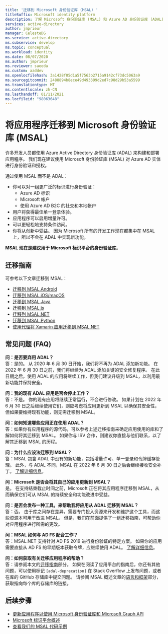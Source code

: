 ```yaml
---
title: '迁移到 Microsoft 身份验证库 (MSAL) '
titleSuffix: Microsoft identity platform
description: 了解 Microsoft 身份验证库 (MSAL) 和 Azure AD 身份验证库 (ADAL) 之间的差异，以及如何迁移到 MSAL。
services: active-directory
author: jmprieur
manager: CelesteDG
ms.service: active-directory
ms.subservice: develop
ms.topic: conceptual
ms.workload: identity
ms.date: 08/07/2020
ms.author: jmprieur
ms.reviewer: saeeda
ms.custom: aaddev
ms.openlocfilehash: 3a1428f05d1a5f7563b2715a9142cf73dc5063a9
ms.sourcegitcommit: 2488894b8ece49d493399d2ed7c98d29b53a5599
ms.translationtype: MT
ms.contentlocale: zh-CN
ms.lasthandoff: 01/11/2021
ms.locfileid: "98063648"
---
```

# <a name="migrate-applications-to-the-microsoft-authentication-library-msal"></a>将应用程序迁移到 Microsoft 身份验证库 (MSAL) 

许多开发人员都使用 Azure Active Directory 身份验证库 (ADAL) 来构建和部署应用程序。 我们现在建议使用 Microsoft 身份验证库 (MSAL) 对 Azure AD 实体进行身份验证和授权。

通过使用 MSAL 而不是 ADAL：

- 你可以对一组更广泛的标识进行身份验证：
  - Azure AD 标识
  - Microsoft 帐户
  - 使用 Azure AD B2C 的社交和本地帐户
- 用户将获得最佳单一登录体验。
- 应用程序可以启用增量许可。
- 可以更轻松地支持条件访问。
- 你将从创新中受益。 因为 Microsoft 所有的开发工作现在都集中在 MSAL 上，所以不会在 ADAL 中实现新功能。

**MSAL 现在是建议用于 Microsoft 标识平台的身份验证库**。

## <a name="migration-guidance"></a>迁移指南

可参考以下文章迁移到 MSAL：

- [迁移到 MSAL.Android](migrate-android-adal-msal.md)
- [迁移到 MSAL.iOS/macOS](migrate-objc-adal-msal.md)
- [迁移到 MSAL Java](migrate-adal-msal-java.md)
- [迁移到 MSAL.js](msal-compare-msal-js-and-adal-js.md)
- [迁移到 MSAL.NET](msal-net-migration.md)
- [迁移到 MSAL Python](migrate-python-adal-msal.md)
- [使用代理将 Xamarin 应用迁移到 MSAL.NET](msal-net-migration-ios-broker.md)

## <a name="frequently-asked-questions-faq"></a>常见问题 (FAQ)

__问：是否要弃用 ADAL？__  
答：是的。 从 2020 年 6 月 30 日开始，我们将不再为 ADAL 添加新功能。 在 2022 年 6 月 30 日之前，我们将继续为 ADAL 添加关键的安全修复程序。 在此日期之后，使用 ADAL 的应用将继续工作，但我们建议升级到 MSAL，以利用最新功能并保持安全。

__问：我的现有 ADAL 应用是否会停止工作？__  
答：不是。 你的现有应用将继续正常运行，不会进行修改。 如果计划在 2022 年 6 月 30 日之后继续使用它们，则应考虑将应用更新到 MSAL 以确保其安全性，但如果要维持现有功能，则无需迁移到 MSAL。

__问：如何知道哪些应用正在使用 ADAL？__  
答：如果你有应用程序的源代码，可以参考上述迁移指南来确定应用使用的库和了解如何将其迁移到 MSAL。 如果你与 ISV 合作，则建议你直接与他们联系，以了解其迁移到 MSAL 的历程。

__问：为什么应设法迁移到 MSAL？__  
答：MSAL 包含 ADAL 中没有的新功能，包括增量许可、单一登录和令牌缓存管理。 此外，与 ADAL 不同，MSAL 在 2022 年 6 月 30 日之后会继续接收安全补丁。 [了解详细信息](msal-overview.md)。

__问：Microsoft 是否会将其自己的应用更新到 MSAL？__  
是。 在支持结束截止时间之前，Microsoft 正在将其应用程序迁移到 MSAL，从而确保它们可从 MSAL 的持续安全和功能改进中受益。

__问：是否会发布一种工具，来帮助我将应用从 ADAL 迁移到 MSAL？__  
答：否。 由于库之间存在差异，需要专门投入资源来开发和维护这个工具，而这些资源本可用于改进 MSAL。 但是，我们在前面提供了一组迁移指南，可帮助你对应用程序进行所需的更改。

__问：MSAL 如何与 AD FS 配合工作？__  
答：MSAL.NET 支持针对 AD FS 2019 进行身份验证的特定方案。 如果你的应用需要直接从 AD FS 的早期版本获取令牌，应继续使用 ADAL。 [了解详细信息](msal-net-adfs-support.md)。

__问：如何获取有关迁移应用程序的帮助？__  
答：请参阅本文的[迁移指南](#migration-guidance)部分。 如果在阅读了应用平台的指南后，你还有其他问题，可以使用标记 `[adal-deprecation]` 在 Stack Overflow 上发布问题，或者在库的 GitHub 存储库中提交问题。 请参阅 MSAL 概述文章的[语言和框架](msal-overview.md#languages-and-frameworks)部分，获取指向每个库的存储库的链接。

## <a name="next-steps"></a>后续步骤

- [更新应用程序以使用 Microsoft 身份验证库和 Microsoft Graph API](https://techcommunity.microsoft.com/t5/azure-active-directory-identity/update-your-applications-to-use-microsoft-authentication-library/ba-p/1257363)
- [Microsoft 标识平台概述](v2-overview.md)
- [查看我们的 MSAL 代码示例](sample-v2-code.md)
